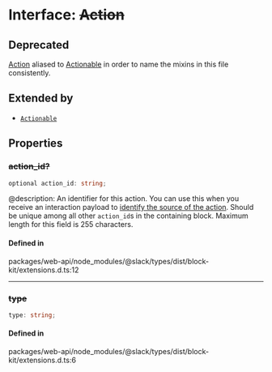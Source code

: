 # Interface: ~~Action~~

## Deprecated

[Action](Action.md) aliased to [Actionable](Actionable.md) in order to name the mixins in this file consistently.

## Extended by

- [`Actionable`](Actionable.md)

## Properties

### ~~action\_id?~~

```ts
optional action_id: string;
```

@description: An identifier for this action. You can use this when you receive an interaction payload to
[identify the source of the action](https://api.slack.com/interactivity/handling#payloads). Should be unique
among all other `action_id`s in the containing block. Maximum length for this field is 255 characters.

#### Defined in

packages/web-api/node\_modules/@slack/types/dist/block-kit/extensions.d.ts:12

***

### ~~type~~

```ts
type: string;
```

#### Defined in

packages/web-api/node\_modules/@slack/types/dist/block-kit/extensions.d.ts:6
